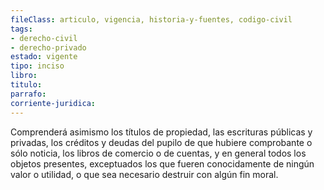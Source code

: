 ```yaml
---
fileClass: articulo, vigencia, historia-y-fuentes, codigo-civil
tags:
- derecho-civil
- derecho-privado
estado: vigente
tipo: inciso
libro:
titulo:
parrafo:
corriente-juridica:
---
```

Comprenderá asimismo los títulos de propiedad, las escrituras públicas y privadas, los créditos y deudas del pupilo de que hubiere comprobante o sólo noticia, los libros de comercio o de cuentas, y en general todos los objetos presentes, exceptuados los que fueren conocidamente de ningún valor o utilidad, o que sea necesario destruir con algún fin moral.